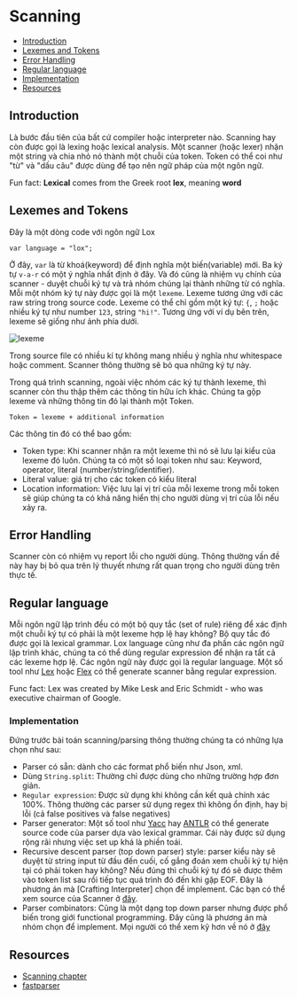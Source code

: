 # Scanning


* [Introduction](#introduction)
* [Lexemes and Tokens](#lexemes-and-tokens)
* [Error Handling](#error-handling)
* [Regular language](#regular-language)
* [Implementation](#implementation)
* [Resources](#resources)


## Introduction

Là bước đầu tiên của bất cứ compiler hoặc interpreter nào. Scanning hay còn được gọi là lexing hoặc lexical analysis. Một scanner (hoặc lexer) nhận một string và chia nhỏ nó thành một chuỗi của token. Token có thể coi như "từ" và "dấu câu" được dùng để tạo nên ngữ pháp của một ngôn ngữ.


Fun fact: **Lexical** comes from the Greek root **lex**, meaning **word**

## Lexemes and Tokens

Đây là một dòng code với ngôn ngữ Lox

```
var language = "lox";
```

Ở đây, `var` là từ khoá(keyword) để định nghĩa một biến(variable) mới. Ba ký tự `v-a-r` có một ý nghĩa nhất định ở đây. Và đó cũng là nhiệm vụ chính của scanner - duyệt chuỗi ký tự và trả nhóm chúng lại thành những từ có nghĩa. Mỗi một nhóm ký tự này được gọi là một `lexeme`. Lexeme tương ứng với các raw string trong source code. Lexeme có thể chỉ gồm một ký tự: `{`, `;` hoặc nhiều ký tự như number `123`, string `"hi!"`. Tương ứng với ví dụ bên trên, lexeme sẽ giống như ảnh phía dưới.

![lexeme](https://i.imgur.com/A2NMsRL.png)


Trong source file có nhiều kí tự không mang nhiều ý nghĩa như whitespace hoặc comment. Scanner thông thường sẽ bỏ qua những ký tự này.

Trong quá trình scanning, ngoài việc nhóm các ký tự thành lexeme, thì scanner còn thu thập thêm các thông tin hữu ích khác. Chúng ta gộp lexeme và những thông tin đó lại thành một Token.

`Token = lexeme + additional information`

Các thông tin đó có thể bao gồm:

- Token type: Khi scanner nhận ra một lexeme thì nó sẽ lưu lại kiểu của lexeme đó luôn. Chúng ta có một số loại token như sau: Keyword, operator, literal (number/string/identifier).
- Literal value: giá trị cho các token có kiểu literal
- Location information: Việc lưu lại vị trí của mỗi lexeme trong mỗi token sẽ giúp chúng ta có khả năng hiển thị cho người dùng vị trí của lỗi nếu xảy ra.

## Error Handling

Scanner còn có nhiệm vụ report lỗi cho người dùng. Thông thường vấn đề này hay bị bỏ qua trên lý thuyết nhưng rất quan trọng cho người dùng trên thực tế.

## Regular language

Mỗi ngôn ngữ lập trình đều có một bộ quy tắc (set of rule) riêng để xác định một chuỗi ký tự có phải là một lexeme hợp lệ hay không? Bộ quy tắc đó được gọi là lexical grammar. Lox language cũng như đa phần các ngôn ngữ lập trình khác, chúng ta có thể dùng regular expression để nhận ra tất cả các lexeme hợp lệ. Các ngôn ngữ này được gọi là regular language. Một số tool như [Lex](http://dinosaur.compilertools.net/lex/) hoặc [Flex](https://github.com/westes/flex) có thể generate scanner bằng regular expression.

Func fact: Lex was created by Mike Lesk and Eric Schmidt - who was executive chairman of Google.


### Implementation

Đứng trước bài toán scanning/parsing thông thường chúng ta có những lựa chọn như sau:

* Parser có sẵn: dành cho các format phổ biến như Json, xml.
* Dùng `String.split`: Thường chỉ được dùng cho những trường hợp đơn giản.
* `Regular expression`: Được sử dụng khi không cần kết quả chính xác 100%. Thông thường các parser sử dụng regex thì không ổn định, hay bị lỗi (cả false positives và false negatives)
* Parser generator: Một số tool như [Yacc](https://en.wikipedia.org/wiki/Yacc) hay [ANTLR](https://en.wikipedia.org/wiki/ANTLR) có thể generate source code của parser dựa vào lexical grammar. Cái này được sử dụng rộng rãi nhưng việc set up khá là phiền toái.
* Recursive descent parser (top down parser) style: parser kiểu này sẽ duyệt từ string input từ đầu đến cuối, cố gắng đoán xem chuỗi ký tự hiện tại có phải token hay không? Nếu đúng thì chuỗi ký tự đó sẽ được thêm vào token list sau rồi tiếp tục quá trình đó đến khi gặp EOF. Đây là phương án mà [Crafting Interpreter] chọn để implement. Các bạn có thể xem source của Scanner ở [đây](https://github.com/munificent/craftinginterpreters/blob/master/java/com/craftinginterpreters/lox/Scanner.java).
* Parser combinators: Cũng là một dạng top down parser nhưng được phổ biến trong giới functional programming. Đây cũng là phương án mà nhóm chọn để implement. Mọi người có thể xem kỹ hơn về nó ở [đây](/docs/parser-combinators.md)


## Resources

- [Scanning chapter](http://craftinginterpreters.com/scanning.html)
- [fastparser](https://www.lihaoyi.com/post/EasyParsingwithParserCombinators.html)
